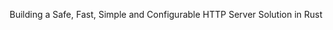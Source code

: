 <div align="center">
  <p>Building a Safe, Fast, Simple and Configurable HTTP Server Solution in Rust</p>
</div>
